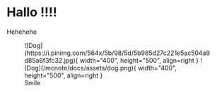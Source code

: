 # Hallo !!!!

Hehehehe
<figure markdown="span">
![Dog](https://i.pinimg.com/564x/5b/98/5d/5b985d27c221e5ac504a9d85a6f3fc32.jpg){ width="400", height="500", align=right }
![Dog](/mcnote/docs/assets/dog.png){ width="400", height="500", align=right }

<figcaption>Smile</figcaption>
</figure>

